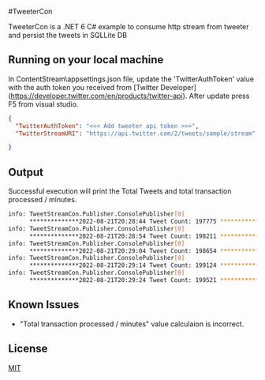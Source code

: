 #TweeterCon

TweeterCon is a .NET 6 C# example to consume http stream from tweeter and persist the tweets in SQLLite DB

## Running on your local machine
In ContentStream\appsettings.json file, update the 'TwitterAuthToken' value with the auth token you received from [Twitter Developer] (https://developer.twitter.com/en/products/twitter-api).  After update press F5 from visual studio.


```json
{
  "TwitterAuthToken": "<<< Add tweeter api token >>>",
  "TwitterStreamURI": "https://api.twitter.com/2/tweets/sample/stream",

}
``` 

## Output
Successful execution will print the Total Tweets and total transaction processed / minutes.
```bash
info: TweetStreamCon.Publisher.ConsolePublisher[0]
      **************2022-08-21T20:28:44 Tweet Count: 197775 ************** Processed / Minute:  74884
info: TweetStreamCon.Publisher.ConsolePublisher[0]
      **************2022-08-21T20:28:54 Tweet Count: 198211 ************** Processed / Minute:  75323
info: TweetStreamCon.Publisher.ConsolePublisher[0]
      **************2022-08-21T20:29:04 Tweet Count: 198654 ************** Processed / Minute:  75764
info: TweetStreamCon.Publisher.ConsolePublisher[0]
      **************2022-08-21T20:29:14 Tweet Count: 199124 ************** Processed / Minute:  76234
info: TweetStreamCon.Publisher.ConsolePublisher[0]
      **************2022-08-21T20:29:24 Tweet Count: 199521 ************** Processed / Minute:  76630
```
## Known Issues
- "Total transaction processed / minutes" value calculaion is incorrect.

## License
[MIT](https://choosealicense.com/licenses/mit/)
